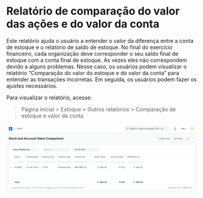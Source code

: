 # Relatório de comparação do valor das ações e do valor da conta



Este relatório ajuda o usuário a entender o valor da diferença entre a conta de estoque e o relatório de saldo de estoque. No final do exercício financeiro, cada organização deve corresponder o seu saldo final de estoque com a conta final de estoque. Às vezes eles não correspondem devido a alguns problemas. Nesse caso, os usuários podem visualizar o relatório “Comparação do valor do estoque e do valor da conta” para entender as transações incorretas. Em seguida, os usuários podem fazer os ajustes necessários.


Para visualizar o relatório, acesse:


> Página inicial > Estoque > Outros relatórios > Comparação de estoque e valor da conta


![Relatório de estoque](/files/stock-value-account-value-comparison.png)



